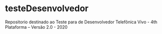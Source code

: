 # testeDesenvolvedor
 Repositorio destinado ao Teste para de Desenvolvedor Telefônica Vivo - 4th Plataforma – Versão 2.0 - 2020
